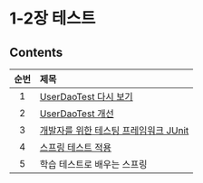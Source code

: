 # 1-2장 테스트

## Contents

| 순번 | 제목                                                                                                                                                                                                                                                                                                                                                                                                                                 |
| :--: | :----------------------------------------------------------------------------------------------------------------------------------------------------------------------------------------------------------------------------------------------------------------------------------------------------------------------------------------------------------------------------------------------------------------------------------- |
|  1   | [UserDaoTest 다시 보기](https://github.com/0xe82de/Study/blob/main/Spring/%ED%86%A0%EB%B9%84%EC%9D%98%20%EC%8A%A4%ED%94%84%EB%A7%81%203.1/1-2%EC%9E%A5%20%ED%85%8C%EC%8A%A4%ED%8A%B8/2.1%20UserDaoTest%20%EB%8B%A4%EC%8B%9C%20%EB%B3%B4%EA%B8%B0.md)                                                                                                                                                                                 |
|  2   | [UserDaoTest 개선](https://github.com/0xe82de/Study/blob/main/Spring/%ED%86%A0%EB%B9%84%EC%9D%98%20%EC%8A%A4%ED%94%84%EB%A7%81%203.1/1-2%EC%9E%A5%20%ED%85%8C%EC%8A%A4%ED%8A%B8/2.2%20UserDaoTest%20%EA%B0%9C%EC%84%A0.md)                                                                                                                                                                                                           |
|  3   | [개발자를 위한 테스팅 프레임워크 JUnit](https://github.com/0xe82de/Study/blob/main/Spring/%ED%86%A0%EB%B9%84%EC%9D%98%20%EC%8A%A4%ED%94%84%EB%A7%81%203.1/1-2%EC%9E%A5%20%ED%85%8C%EC%8A%A4%ED%8A%B8/2.3%20%EA%B0%9C%EB%B0%9C%EC%9E%90%EB%A5%BC%20%EC%9C%84%ED%95%9C%20%ED%85%8C%EC%8A%A4%ED%8C%85%20%ED%94%84%EB%A0%88%EC%9E%84%EC%9B%8C%ED%81%AC%20JUnit.md#235-%ED%85%8C%EC%8A%A4%ED%8A%B8-%EC%BD%94%EB%93%9C-%EA%B0%9C%EC%84%A0) |
|  4   | [스프링 테스트 적용](https://github.com/0xe82de/Study/blob/main/Spring/%ED%86%A0%EB%B9%84%EC%9D%98%20%EC%8A%A4%ED%94%84%EB%A7%81%203.1/1-2%EC%9E%A5%20%ED%85%8C%EC%8A%A4%ED%8A%B8/2.4%20%EC%8A%A4%ED%94%84%EB%A7%81%20%ED%85%8C%EC%8A%A4%ED%8A%B8%20%EC%A0%81%EC%9A%A9.md)                                                                                                                                                           |
|  5   | 학습 테스트로 배우는 스프링                                                                                                                                                                                                                                                                                                                                                                                                          |
